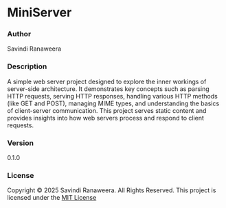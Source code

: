# MiniServer

### Author
Savindi Ranaweera

### Description
A simple web server project designed to explore the inner workings of server-side architecture. It demonstrates key concepts such as parsing HTTP requests, serving HTTP responses, handling various HTTP methods (like GET and POST), managing MIME types, and understanding the basics of client-server communication. This project serves static content and provides insights into how web servers process and respond to client requests.

### Version
0.1.0

### License
Copyright &copy; 2025 Savindi Ranaweera. All Rights Reserved. 
This project is licensed under the [MIT License](LICENSE.txt)

